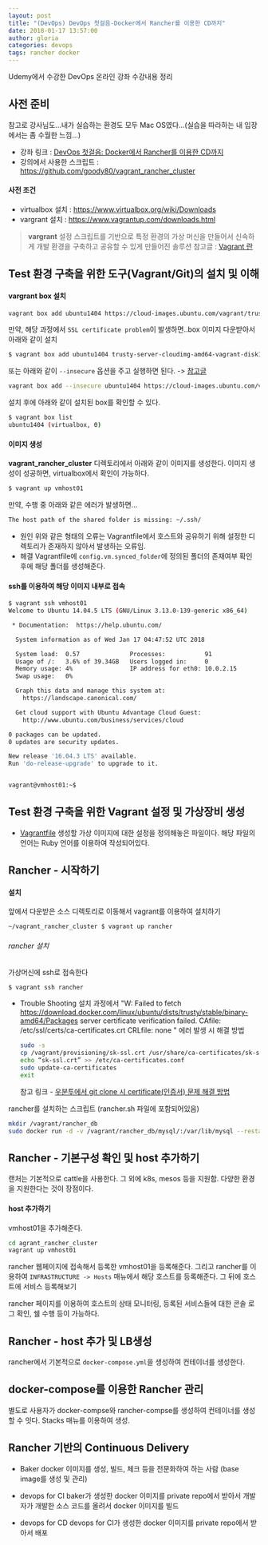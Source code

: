 ```yaml
---
layout: post
title: "(DevOps) DevOps 첫걸음-Docker에서 Rancher를 이용한 CD까지"
date: 2018-01-17 13:57:00
author: gloria
categories: devops
tags: rancher docker
---
```


Udemy에서 수강한 DevOps 온라인 강좌 수강내용 정리

## 사전 준비
참고로 강사님도...내가 실습하는 환경도 모두 Mac OS였다...(실습을 따라하는 내 입장에서는 좀 수월한 느낌...)

- 강좌 링크 : [DevOps 첫걸음: Docker에서 Rancher를 이용한 CD까지](https://www.udemy.com/devops-docker-rancher-cd/)
- 강의에서 사용한 스크립트 : https://github.com/goody80/vagrant_rancher_cluster

#### 사전 조건
- virtualbox 설치 : https://www.virtualbox.org/wiki/Downloads
- vargrant 설치 : https://www.vagrantup.com/downloads.html

> **vargrant**
> 설정 스크립트를 기반으로 특정 환경의 가상 머신을 만들어서 신속하게 개발 환경을 구축하고 공유할 수 있게 만들어진 솔루션
> 참고글 : [Vagrant 란](https://www.lesstif.com/pages/viewpage.action?pageId=24445417)


## Test 환경 구축을 위한 도구(Vagrant/Git)의 설치 및 이해

#### vargrant box 설치
```bash
vagrant box add ubuntu1404 https://cloud-images.ubuntu.com/vagrant/trusty/current/trusty-server-cloudimg-amd64-vagrant-disk1.box
```

만약, 해당 과정에서 `SSL certificate problem`이 발생하면..box 이미지 다운받아서 아래와 같이 설치
```bash
$ vagrant box add ubuntu1404 trusty-server-cloudimg-amd64-vagrant-disk1.box
```
또는 아래와 같이 `--insecure` 옵션을 주고 실행하면 된다. -> [참고글](https://github.com/hashicorp/vagrant/pull/1712)
```bash
vagrant box add --insecure ubuntu1404 https://cloud-images.ubuntu.com/vagrant/trusty/current/trusty-server-cloudimg-amd64-vagrant-disk1.box
```

설치 후에 아래와 같이 설치된 box를 확인할 수 있다.
```bash
$ vagrant box list
ubuntu1404 (virtualbox, 0)
```

#### 이미지 생성
**vagrant_rancher_cluster** 디렉토리에서 아래와 같이 이미지를 생성한다. 이미지 생성이 성공하면, virtualbox에서 확인이 가능하다.
```bash
$ vagrant up vmhost01
```

만약, 수행 중 아래와 같은 에러가 발생하면...
```bash
The host path of the shared folder is missing: ~/.ssh/
```
- 원인
위와 같은 형태의 오류는 Vagrantfile에서 호스트와 공유하기 위해 설정한 디렉토리가 존재하지 않아서 발생하는 오류임.
- 해결
Vagrantfile에 `config.vm.synced_folder`에 정의된 폴더의 존재여부 확인 후에 해당 폴더를 생성해준다.


#### ssh를 이용하여 해당 이미지 내부로 접속
```bash
$ vagrant ssh vmhost01
Welcome to Ubuntu 14.04.5 LTS (GNU/Linux 3.13.0-139-generic x86_64)

 * Documentation:  https://help.ubuntu.com/

  System information as of Wed Jan 17 04:47:52 UTC 2018

  System load:  0.57              Processes:           91
  Usage of /:   3.6% of 39.34GB   Users logged in:     0
  Memory usage: 4%                IP address for eth0: 10.0.2.15
  Swap usage:   0%

  Graph this data and manage this system at:
    https://landscape.canonical.com/

  Get cloud support with Ubuntu Advantage Cloud Guest:
    http://www.ubuntu.com/business/services/cloud

0 packages can be updated.
0 updates are security updates.

New release '16.04.3 LTS' available.
Run 'do-release-upgrade' to upgrade to it.


vagrant@vmhost01:~$
```


## Test 환경 구축을 위한 Vagrant 설정 및 가상장비 생성
- [Vagrantfile](https://www.vagrantup.com/docs/vagrantfile/)
생성할 가상 이미지에 대한 설정을 정의해놓은 파일이다.
해당 파일의 언어는 Ruby 언어를 이용하여 작성되어있다.

## Rancher - 시작하기
#### 설치
앞에서 다운받은 소스 디렉토리로 이동해서 vagrant를 이용하여 설치하기
```bash
~/vagrant_rancher_cluster $ vagrant up rancher
```

###### rancher 설치
가상머신에 ssh로 접속한다
```bash
$ vagrant ssh rancher
```

- Trouble Shooting
설치 과정에서 "W: Failed to fetch https://download.docker.com/linux/ubuntu/dists/trusty/stable/binary-amd64/Packages server certificate verification failed. CAfile: /etc/ssl/certs/ca-certificates.crt CRLfile: none " 에러 발생 시 해결 방법
  ```bash
  sudo -s
  cp /vagrant/provisioning/sk-ssl.crt /usr/share/ca-certificates/sk-ssl.crt
  echo “sk-ssl.crt” >> /etc/ca-certificates.conf
  sudo update-ca-certificates
  exit
  ```
  참고 링크 - [우분투에서 git clone 시 certificate(인증서) 문제 해결 방법](http://egloos.zum.com/seoz/v/4057299)

rancher를 설치하는 스크립트 (rancher.sh 파일에 포함되어있음)
```bash
mkdir /vagrant/rancher_db
sudo docker run -d -v /vagrant/rancher_db/mysql/:/var/lib/mysql --restart=unless-stopped -p 8080:8080 rancher/server
```

## Rancher - 기본구성 확인 및 host 추가하기
랜처는 기본적으로 cattle을 사용한다. 그 외에 k8s, mesos 등을 지원함.
다양한 환경을 지원한다는 것이 장점이다.

#### host 추가하기
vmhost01을 추가해준다.
```bash
cd agrant_rancher_cluster
vagrant up vmhost01
```
rancher 웹페이지에 접속해서 등록한 vmhost01을 등록해준다.
그리고 rancher를 이용하여 `INFRASTRUCTURE -> Hosts` 매뉴에서 해당 호스트를 등록해준다.
그 뒤에 호스트에 서비스 등록해보기

rancher 페이지를 이용하여 호스트의 상태 모니터링, 등록된 서비스들에 대한 콘솔 로그 확인, 쉘 수행 등이 가능하다.

## Rancher - host 추가 및 LB생성
rancher에서 기본적으로 `docker-compose.yml`을 생성하여 컨테이너를 생성한다.


## docker-compose를 이용한 Rancher 관리
별도로 사용자가 docker-compse와 rancher-compse를 생성하여 컨테이너를 생성할 수 잇다.
Stacks 매뉴를 이용하여 생성.


## Rancher 기반의 Continuous Delivery
- Baker
docker 이미지를 생성, 빌드, 체크 등을 전문화하여 하는 사람 (base image를 생성 및 관리)

- devops for CI
baker가 생성한 docker 이미지를 private repo에서 받아서 개발자가 개발한 소스 코드를 올려서 docker 이미지를 빌드

- devops for CD
devops for CI가 생성한 docker 이미지를 private repo에서 받아서 배포
